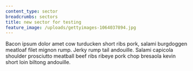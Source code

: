 ```yaml
---
content_type: sector
breadcrumbs: sectors
title: new sector for testing
feature_image: /uploads/gettyimages-1064037894.jpg
---
```

Bacon ipsum dolor amet cow turducken short ribs pork, salami burgdoggen meatloaf filet mignon rump. Jerky rump tail andouille. Salami capicola shoulder prosciutto meatball beef ribs ribeye pork chop bresaola kevin short loin biltong andouille.